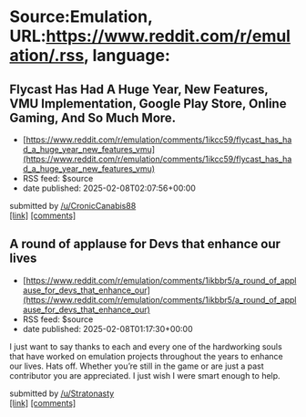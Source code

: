 # Source:Emulation, URL:https://www.reddit.com/r/emulation/.rss, language:

## Flycast Has Had A Huge Year, New Features, VMU Implementation, Google Play Store, Online Gaming, And So Much More.
 - [https://www.reddit.com/r/emulation/comments/1ikcc59/flycast_has_had_a_huge_year_new_features_vmu](https://www.reddit.com/r/emulation/comments/1ikcc59/flycast_has_had_a_huge_year_new_features_vmu)
 - RSS feed: $source
 - date published: 2025-02-08T02:07:56+00:00

&#32; submitted by &#32; <a href="https://www.reddit.com/user/CronicCanabis88"> /u/CronicCanabis88 </a> <br/> <span><a href="/r/FlyCast/comments/1ikc6od/flycast_has_had_a_huge_year_new_features_vmu/">[link]</a></span> &#32; <span><a href="https://www.reddit.com/r/emulation/comments/1ikcc59/flycast_has_had_a_huge_year_new_features_vmu/">[comments]</a></span>

## A round of applause for Devs that enhance our lives
 - [https://www.reddit.com/r/emulation/comments/1ikbbr5/a_round_of_applause_for_devs_that_enhance_our](https://www.reddit.com/r/emulation/comments/1ikbbr5/a_round_of_applause_for_devs_that_enhance_our)
 - RSS feed: $source
 - date published: 2025-02-08T01:17:30+00:00

<!-- SC_OFF --><div class="md"><p>I just want to say thanks to each and every one of the hardworking souls that have worked on emulation projects throughout the years to enhance our lives. Hats off. Whether you’re still in the game or are just a past contributor you are appreciated. I just wish I were smart enough to help.</p> </div><!-- SC_ON --> &#32; submitted by &#32; <a href="https://www.reddit.com/user/Stratonasty"> /u/Stratonasty </a> <br/> <span><a href="https://www.reddit.com/r/emulation/comments/1ikbbr5/a_round_of_applause_for_devs_that_enhance_our/">[link]</a></span> &#32; <span><a href="https://www.reddit.com/r/emulation/comments/1ikbbr5/a_round_of_applause_for_devs_that_enhance_our/">[comments]</a></span>

